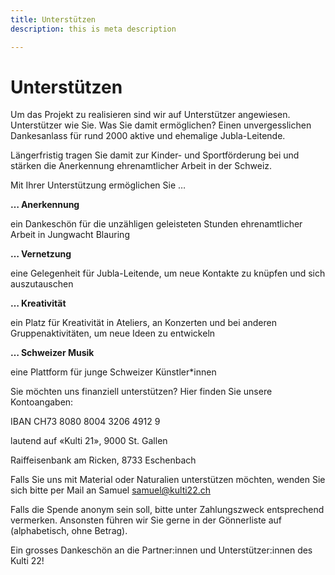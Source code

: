 ```yaml
---
title: Unterstützen
description: this is meta description

---
```

# Unterstützen

Um das Projekt zu realisieren sind wir auf Unterstützer angewiesen. Unterstützer wie Sie. Was Sie damit ermöglichen? Einen unvergesslichen Dankesanlass für rund 2000 aktive und ehemalige Jubla-Leitende.

Längerfristig tragen Sie damit zur Kinder- und Sportförderung bei und stärken die Anerkennung ehrenamtlicher Arbeit in der Schweiz.

Mit Ihrer Unterstützung ermöglichen Sie …

**… Anerkennung**

ein Dankeschön für die unzähligen geleisteten Stunden ehrenamtlicher Arbeit in Jungwacht Blauring

**… Vernetzung**

eine Gelegenheit für Jubla-Leitende, um neue Kontakte zu knüpfen und sich auszutauschen

**… Kreativität**

ein Platz für Kreativität in Ateliers, an Konzerten und bei anderen Gruppenaktivitäten, um neue Ideen zu entwickeln

**… Schweizer Musik**

eine Plattform für junge Schweizer Künstler*innen

Sie möchten uns finanziell unterstützen? Hier finden Sie unsere Kontoangaben:

IBAN CH73 8080 8004 3206 4912 9

lautend auf «Kulti 21», 9000 St. Gallen

Raiffeisenbank am Ricken, 8733 Eschenbach

Falls Sie uns mit Material oder Naturalien unterstützen möchten, wenden Sie sich bitte per Mail an Samuel samuel@kulti22.ch

Falls die Spende anonym sein soll, bitte unter Zahlungszweck entsprechend vermerken. Ansonsten führen wir Sie gerne in der Gönnerliste auf (alphabetisch, ohne Betrag).

 Ein grosses Dankeschön an die Partner:innen und Unterstützer:innen des Kulti 22!
